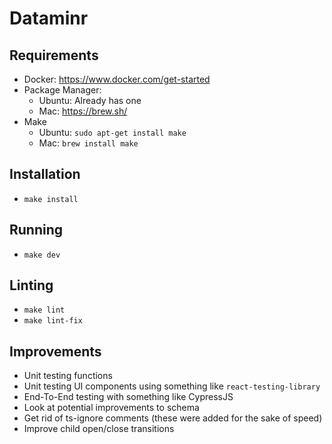 # Dataminr

## Requirements

* Docker: https://www.docker.com/get-started
* Package Manager:
    * Ubuntu: Already has one
    * Mac: https://brew.sh/
* Make
    * Ubuntu: `sudo apt-get install make`
    * Mac: `brew install make`

## Installation

* `make install`

## Running

* `make dev`

## Linting

* `make lint`
* `make lint-fix`

## Improvements

* Unit testing functions
* Unit testing UI components using something like `react-testing-library`
* End-To-End testing with something like CypressJS
* Look at potential improvements to schema
* Get rid of ts-ignore comments (these were added for the sake of speed)
* Improve child open/close transitions
